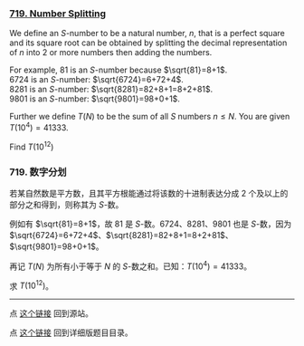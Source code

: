 ### [719. Number Splitting](https://projecteuler.net/problem=719)

We define an $S$-number to be a natural number, $n$, that is a perfect square and its square root can be obtained by splitting the decimal representation of $n$ into $2$ or more numbers then adding the numbers.

For example, 81 is an $S$-number because $\sqrt{81}=8+1$.  
6724 is an $S$-number: $\sqrt{6724}=6+72+4$.   
8281 is an $S$-number: $\sqrt{8281}=82+8+1=8+2+81$.  
9801 is an $S$-number: $\sqrt{9801}=98+0+1$.  

Further we define $T(N)$ to be the sum of all $S$ numbers $n \leq N$. You are given $T(10^4)=41333$.

Find $T(10^{12})$

### 719. 数字分划

若某自然数是平方数，且其平方根能通过将该数的十进制表达分成 $2$ 个及以上的部分之和得到，则称其为 $S$-数。

例如有 $\sqrt{81}=8+1$，故 $81$ 是 $S$-数。$6724$、$8281$、$9801$ 也是 $S$-数，因为 $\sqrt{6724}=6+72+4$、$\sqrt{8281}=82+8+1=8+2+81$、$\sqrt{9801}=98+0+1$。

再记 $T(N)$ 为所有小于等于 $N$ 的 $S$-数之和。已知：$T(10^4)=41333$。

求 $T(10^{12})$。

---

点 [这个链接](https://fsy-juruo.github.io/pe-chinese-translation/) 回到源站。

点 [这个链接](https://fsy-juruo.github.io/pe-chinese-translation/detailed_content_archives.html) 回到详细版题目目录。